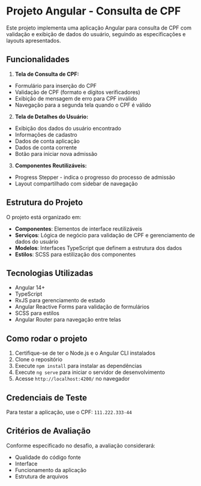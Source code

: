 # Projeto Angular - Consulta de CPF

Este projeto implementa uma aplicação Angular para consulta de CPF com validação e exibição de dados do usuário, seguindo as especificações e layouts apresentados.

## Funcionalidades

1. **Tela de Consulta de CPF:**
  - Formulário para inserção do CPF
  - Validação de CPF (formato e dígitos verificadores)
  - Exibição de mensagem de erro para CPF inválido
  - Navegação para a segunda tela quando o CPF é válido

2. **Tela de Detalhes do Usuário:**
  - Exibição dos dados do usuário encontrado
  - Informações de cadastro
  - Dados de conta aplicação
  - Dados de conta corrente
  - Botão para iniciar nova admissão

3. **Componentes Reutilizáveis:**
  - Progress Stepper - indica o progresso do processo de admissão
  - Layout compartilhado com sidebar de navegação

## Estrutura do Projeto

O projeto está organizado em:

- **Componentes**: Elementos de interface reutilizáveis
- **Serviços**: Lógica de negócio para validação de CPF e gerenciamento de dados do usuário
- **Modelos**: Interfaces TypeScript que definem a estrutura dos dados
- **Estilos**: SCSS para estilização dos componentes

## Tecnologias Utilizadas

- Angular 14+
- TypeScript
- RxJS para gerenciamento de estado
- Angular Reactive Forms para validação de formulários
- SCSS para estilos
- Angular Router para navegação entre telas

## Como rodar o projeto

1. Certifique-se de ter o Node.js e o Angular CLI instalados
2. Clone o repositório
3. Execute `npm install` para instalar as dependências
4. Execute `ng serve` para iniciar o servidor de desenvolvimento
5. Acesse `http://localhost:4200/` no navegador

## Credenciais de Teste

Para testar a aplicação, use o CPF: `111.222.333-44`

## Critérios de Avaliação

Conforme especificado no desafio, a avaliação considerará:
- Qualidade do código fonte
- Interface
- Funcionamento da aplicação
- Estrutura de arquivos
